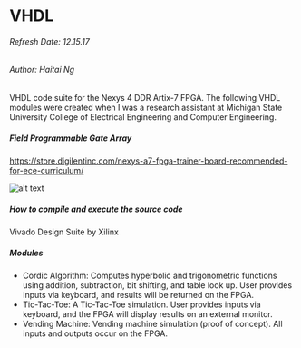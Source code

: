 # VHDL
###### Refresh Date: 12.15.17
###### Author: Haitai Ng
VHDL code suite for the Nexys 4 DDR Artix-7 FPGA. The following VHDL modules were created when I was a research assistant at Michigan State University College of Electrical Engineering and Computer Engineering.

##### Field Programmable Gate Array
https://store.digilentinc.com/nexys-a7-fpga-trainer-board-recommended-for-ece-curriculum/

![alt text](https://reference.digilentinc.com/_media/reference/programmable-logic/nexys-4-ddr/nexys-4-ddr-0.png)

##### How to compile and execute the source code
Vivado Design Suite by Xilinx 

##### Modules
- Cordic Algorithm: Computes hyperbolic and trigonometric functions using addition, subtraction, bit shifting, and table look up. User provides inputs via keyboard, and results will be returned on the FPGA.
- Tic-Tac-Toe: A Tic-Tac-Toe simulation. User provides inputs via keyboard, and the FPGA will display results on an external monitor.
- Vending Machine: Vending machine simulation (proof of concept). All inputs and outputs occur on the FPGA.


